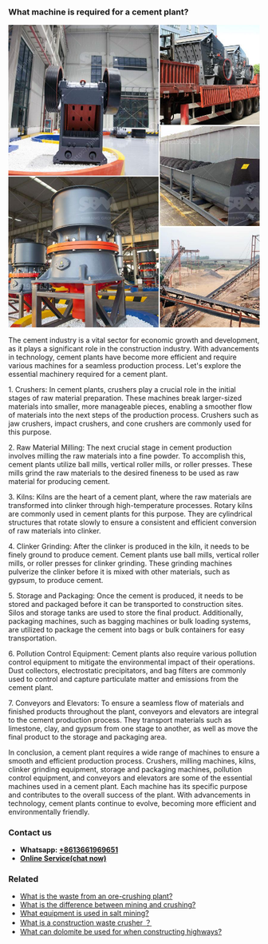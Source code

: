 <h3>What machine is required for a cement plant?</h3><img src='1701744843.jpg' alt=''><p>The cement industry is a vital sector for economic growth and development, as it plays a significant role in the construction industry. With advancements in technology, cement plants have become more efficient and require various machines for a seamless production process. Let's explore the essential machinery required for a cement plant.</p><p>1. Crushers: In cement plants, crushers play a crucial role in the initial stages of raw material preparation. These machines break larger-sized materials into smaller, more manageable pieces, enabling a smoother flow of materials into the next steps of the production process. Crushers such as jaw crushers, impact crushers, and cone crushers are commonly used for this purpose.</p><p>2. Raw Material Milling: The next crucial stage in cement production involves milling the raw materials into a fine powder. To accomplish this, cement plants utilize ball mills, vertical roller mills, or roller presses. These mills grind the raw materials to the desired fineness to be used as raw material for producing cement.</p><p>3. Kilns: Kilns are the heart of a cement plant, where the raw materials are transformed into clinker through high-temperature processes. Rotary kilns are commonly used in cement plants for this purpose. They are cylindrical structures that rotate slowly to ensure a consistent and efficient conversion of raw materials into clinker.</p><p>4. Clinker Grinding: After the clinker is produced in the kiln, it needs to be finely ground to produce cement. Cement plants use ball mills, vertical roller mills, or roller presses for clinker grinding. These grinding machines pulverize the clinker before it is mixed with other materials, such as gypsum, to produce cement.</p><p>5. Storage and Packaging: Once the cement is produced, it needs to be stored and packaged before it can be transported to construction sites. Silos and storage tanks are used to store the final product. Additionally, packaging machines, such as bagging machines or bulk loading systems, are utilized to package the cement into bags or bulk containers for easy transportation.</p><p>6. Pollution Control Equipment: Cement plants also require various pollution control equipment to mitigate the environmental impact of their operations. Dust collectors, electrostatic precipitators, and bag filters are commonly used to control and capture particulate matter and emissions from the cement plant.</p><p>7. Conveyors and Elevators: To ensure a seamless flow of materials and finished products throughout the plant, conveyors and elevators are integral to the cement production process. They transport materials such as limestone, clay, and gypsum from one stage to another, as well as move the final product to the storage and packaging area.</p><p>In conclusion, a cement plant requires a wide range of machines to ensure a smooth and efficient production process. Crushers, milling machines, kilns, clinker grinding equipment, storage and packaging machines, pollution control equipment, and conveyors and elevators are some of the essential machines used in a cement plant. Each machine has its specific purpose and contributes to the overall success of the plant. With advancements in technology, cement plants continue to evolve, becoming more efficient and environmentally friendly.</p><h3>Contact us</h3><ul><li><strong>Whatsapp:&nbsp;<a href="https://wa.me/8613661969651">+8613661969651</a></strong></li><li><a href="https://swt.shibang-china.com/?git&amp;zhl&amp;What machine is required for a cement plant"><strong>Online Service(chat now)</strong></a></li></ul><h3>Related</h3><ul><li><a href='What is the waste from an orecrushing plant.md'>What is the waste from an ore-crushing plant?</a></li><li><a href='What is the difference between mining and crushing.md'>What is the difference between mining and crushing?</a></li><li><a href='What equipment is used in salt mining.md'>What equipment is used in salt mining?</a></li><li><a href='What is a construction waste crusher ？.md'>What is a construction waste crusher ？</a></li><li><a href='What can dolomite be used for when constructing highways.md'>What can dolomite be used for when constructing highways?</a></li></ul>